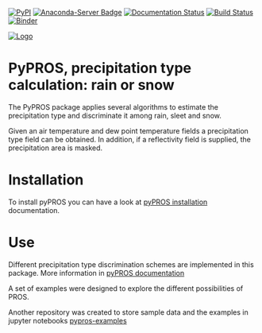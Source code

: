 [![PyPI](https://img.shields.io/pypi/v/pypros.svg)](https://pypi.org/project/pypros/)
[![Anaconda-Server Badge](https://anaconda.org/meteocat/pypros/badges/version.svg)](https://anaconda.org/meteocat/pypros)
[![Documentation Status](https://readthedocs.org/projects/pypros/badge/?version=latest)](https://pypros.readthedocs.io/en/latest/?badge=latest)
[![Build Status](https://travis-ci.org/meteocat/pypros.svg?branch=master)](https://travis-ci.org/meteocat/pypros)
[![Binder](https://mybinder.org/badge_logo.svg)](https://mybinder.org/v2/gh/meteocat/pypros-examples/master)


[![Logo](https://github.com/meteocat/pypros/blob/master/docs/source/_static/logo_pros_small.png)](#)


PyPROS, precipitation type calculation: rain or snow
====================================================

The PyPROS package applies several algorithms to estimate the precipitation type and discriminate it among rain, sleet and snow. 

Given an air temperature and dew point temperature fields a precipitation type field can be obtained. In addition, if a reflectivity field is supplied, the precipitation area is masked.

Installation
============

To install pyPROS you can have a look at [pyPROS installation](https://pypros.readthedocs.io/en/latest/installation.html) documentation.

Use
===
Different precipitation type discrimination schemes are implemented in this package. More information in [pyPROS documentation](https://pypros.readthedocs.io/en/latest/index.html)

A set of examples were designed to explore the different possibilities of PROS.

Another repository was created to store sample data and the examples in jupyter notebooks [pypros-examples](https://github.com/meteocat/pypros-examples)
